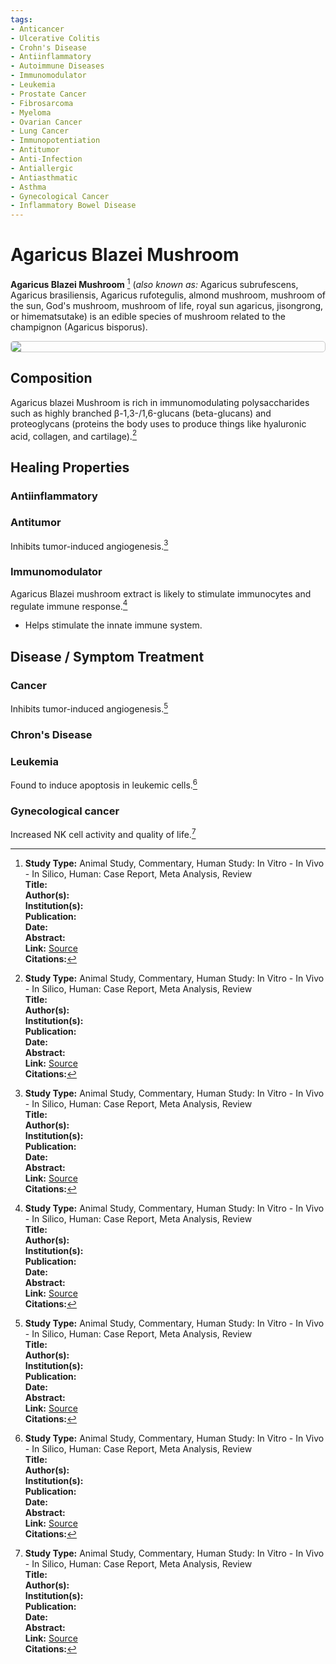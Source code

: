 ```yaml
---
tags:
- Anticancer
- Ulcerative Colitis
- Crohn's Disease
- Antiinflammatory
- Autoimmune Diseases
- Immunomodulator
- Leukemia
- Prostate Cancer
- Fibrosarcoma
- Myeloma
- Ovarian Cancer
- Lung Cancer
- Immunopotentiation
- Antitumor
- Anti-Infection
- Antiallergic
- Antiasthmatic
- Asthma
- Gynecological Cancer
- Inflammatory Bowel Disease
---
```

# Agaricus Blazei Mushroom

**Agaricus Blazei Mushroom** [^1] (*also known as:* Agaricus subrufescens, Agaricus brasiliensis, Agaricus rufotegulis, almond mushroom, mushroom of the sun, God's mushroom, mushroom of life, royal sun agaricus, jisongrong, or himematsutake) is an edible species of mushroom related to the champignon (Agaricus bisporus).

<img src="https://res.cloudinary.com/alchemist-cookbook/image/upload/w_200,f_auto/healing-items/Agaricus Blazei Mushroom.jpg" style="border-radius: 5px; border-width: 1px; border-color: #c9c9c9; border-style: solid;   display: block; margin-left: auto; margin-right: auto;">

## Composition

Agaricus blazei Mushroom is rich in immunomodulating polysaccharides such as highly branched β-1,3-/1,6-glucans (beta-glucans) and proteoglycans (proteins the body uses to produce things like hyaluronic acid, collagen, and cartilage).[^1]

## Healing Properties

### Antiinflammatory

### Antitumor

Inhibits tumor-induced angiogenesis.[^1]

### Immunomodulator

Agaricus Blazei mushroom extract is likely to stimulate immunocytes and regulate immune response.[^1]

- Helps stimulate the innate immune system.

## Disease / Symptom Treatment

### Cancer

Inhibits tumor-induced angiogenesis.[^1]

### Chron's Disease

### Leukemia

Found to induce apoptosis in leukemic cells.[^1]

### Gynecological cancer

Increased NK cell activity and quality of life.[^1]

[^1]: **Study Type:**  Animal Study, Commentary, Human Study: In Vitro - In Vivo - In Silico, Human: Case Report, Meta Analysis, Review<br>**Title:** <br>**Author(s):**  <br>**Institution(s):** <br>**Publication:** <i> </i><br>**Date:** <br>**Abstract:** <i> </i><br>**Link:** [Source]()<br>**Citations:**

<!-- [^1]: **Study Type:**  Animal Study, Commentary, Human Study: In Vitro - In Vivo - In Silico, Human: Case Report, Meta Analysis, Review<br>**Title:** <br>**Author(s):**  <br>**Institution(s):** <br>**Publication:** <i> </i><br>**Date:** <br>**Abstract:** <i> </i><br>**Link:** [Source]()<br>**Citations:** -->